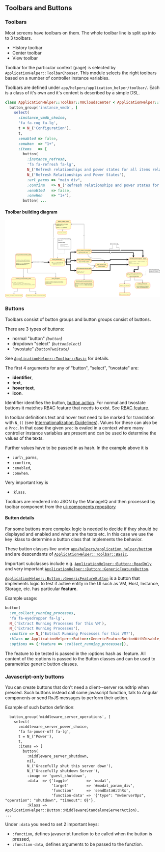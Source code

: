 ## Toolbars and Buttons

### Toolbars

Most screens have toolbars on them. The whole toolbar line is split up into to 3 toolbars.

 * History toolbar
 * Center toolbar
 * View toolbar

Toolbar for the particular context (page) is selected by
`ApplicationHelper::ToolbarChooser`. This module selects the right toolbars
based on a number of controller instance variables.

Toolbars are defined under `app/helpers/application_helper/toolbar/`. Each is a class of it's own and it's content is described by a simple DSL.

```ruby
class ApplicationHelper::Toolbar::VmCloudsCenter < ApplicationHelper::Toolbar::Basic
  button_group('instance_vmdb', [
    select(
      :instance_vmdb_choice,
      'fa fa-cog fa-lg',
      t = N_('Configuration'),
      t,
      :enabled => false,
      :onwhen  => "1+",
      :items   => [
        button(
          :instance_refresh,
          'fa fa-refresh fa-lg',
          N_('Refresh relationships and power states for all items related to the selected items'),
          N_('Refresh Relationships and Power States'),
          :url_parms => "main_div",
          :confirm   => N_("Refresh relationships and power states for all items related to the selected items?"),
          :enabled   => false,
          :onwhen    => "1+"),
        button( ...

```

#### Toolbar building diagram

![Toolbar building workflow](assets/toolbar.png?raw=true "Toolbar building workflow")

### Buttons

Toolbars consist of button groups and button groups consist of buttons.

There are 3 types of buttons:

 * normal "button" *(`button`)*
 * dropdown "select" *(`buttonSelect`)*
 * "twostate" *(`buttonTwoState`)*

See [`ApplicationHelper::Toolbar::Basic`](https://github.com/ManageIQ/manageiq-ui-classic/blob/master/app/helpers/application_helper/button/basic.rb) for details.

The first 4 arguments for any of "button", "select", "twostate" are:
 * **identifier**,
 * **text**,
 * **hover text**,
 * **icon**.

Identifier identifies the button, [button action](button_actions.md). For normal and twostate buttons it matches RBAC feature that needs to exist. See [RBAC feature](rbac_features.md).

In toolbar definitions text and hover text need to be marked for translation with `N_()` (see
[Internationalization Guidelines](../i18n.md)). Values for these can also be a
`Proc`. In that case the given `proc` is evaled in a context where many controller
instance variables are present and can be used to determine the values of the
texts.

Further values have to be passed in as hash. In the example above it is
  * `:url\_parms`,
  * `:confirm`,
  * `:enabled`,
  * `:onwhen`.

Very important key is
  * :`klass`.

Toolbars are rendered into JSON by the ManageIQ and then processed by toolbar component from the [ui-components repository](https://github.com/ManageIQ/ui-components)

#### Button details

For some buttons more complex logic is needed to decide if they should be
displayed and enabled and what are the texts etc. In this case we use the key :klass
to determine a button class that implements the behavior.

These button classes live under [`app/helpers/application_helper/button`](https://github.com/ManageIQ/manageiq-ui-classic/tree/master/app/helpers/application_helper/button) and are descendants of [`ApplicationHelper::Toolbar::Basic`](https://github.com/ManageIQ/manageiq-ui-classic/blob/master/app/helpers/application_helper/button/basic.rb).

Important subclasses include e.g. [`ApplicationHelper::Button::ReadOnly`](https://github.com/ManageIQ/manageiq-ui-classic/blob/master/app/helpers/application_helper/button/read_only.rb) and very important [`ApplicationHelper::Button::GenericFeatureButton`](https://github.com/ManageIQ/manageiq-ui-classic/blob/master/app/helpers/application_helper/button/generic_feature_button.rb).

[`ApplicationHelper::Button::GenericFeatureButton`](https://github.com/ManageIQ/manageiq-ui-classic/blob/master/app/helpers/application_helper/button/generic_feature_button.rb) is a button that implements
logic to test if active entity in the UI such as VM, Host, Instance, Storage,
etc. has particular **feature**.

Example usage:
```ruby
button(
  :vm_collect_running_processes,
  'fa fa-eyedropper fa-lg',
  N_('Extract Running Processes for this VM'),
  N_('Extract Running Processes'),
  :confirm => N_("Extract Running Processes for this VM?"),
  :klass => ApplicationHelper::Button::GenericFeatureButtonWithDisable,
  :options => {:feature => :collect_running_processes}),
```

The feature to be tested is passed in the :options hash as :feature. All
content of the :options is passed to the Button classes and can be used to
parametrize generic button classes.

### Javascript-only buttons

You can create buttons that don't need a client--server roundtrip when pressed. Such buttons instead call some javascript function, talk to Angular components or send RxJS messages to perform their action.

Example of such button definition:
```
  button_group('middleware_server_operations', [
    select(
      :middleware_server_power_choice,
      'fa fa-power-off fa-lg',
      t = N_('Power'),
      t,
      :items => [
        button(
          :middleware_server_shutdown,
          nil,
          N_('Gracefully shut this server down'),
          N_('Gracefully shutdown Server'),
          :image => 'guest_shutdown',
          :data  => {'toggle'        => 'modal',
                     'target'        => '#modal_param_div',
                     'function'      => 'sendDataWithRx',
                     'function-data' => '{"type": "mwServerOps", "operation": "shutdown", "timeout": 0}'},
          :klass => ApplicationHelper::Button::MiddlewareStandaloneServerAction),
...
```

Under `:data` you need to set 2 important keys:
  * `:function`, defines javascript function to be called when the button is pressed,
  * `:function-data`, defines arguments to be passed to the function.
